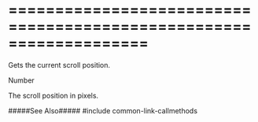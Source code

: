===================================================================
===================================================================

<!--shortDescription-->
Gets the current scroll position.
<!--/shortDescription-->

<!--returnType-->Number<!--/returnType-->
<!--returnDescription-->
The scroll position in pixels.
<!--/returnDescription-->

<!--fullDescription-->
#####See Also#####
#include common-link-callmethods
<!--/fullDescription-->